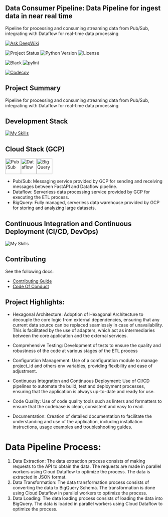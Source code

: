 ## Data Consumer Pipeline: Data Pipeline for ingest data in near real time

Pipeline for processing and consuming streaming data from Pub/Sub, integrating with Dataflow for real-time data processing

[![Ask DeepWiki](https://deepwiki.com/badge.svg)](https://deepwiki.com/ivanildobarauna-dev/data-pipeline-async-ingest)

![Project Status](https://img.shields.io/badge/status-development-yellow?style=for-the-badge&logo=github)
![Python Version](https://img.shields.io/badge/python-3.9-blue?style=for-the-badge&logo=python)
![License](https://img.shields.io/badge/license-MIT-blue?style=for-the-badge&logo=mit)

![Black](https://img.shields.io/badge/code%20style-black-000000.svg?style=for-the-badge&logo=python)
![pylint](https://img.shields.io/badge/pylint-10.00-green?style=for-the-badge&logo=python)

[//]: # "[![CI-CD](https://img.shields.io/github/actions/workflow/status/ivanildobarauna-dev/data-pipeline-async-ingest/CI-CD.yaml?&style=for-the-badge&logo=githubactions&cacheSeconds=60&label=Tests)](https://github.com/data-pipeline-async-ingest/data-pipeline-async-ingest/actions/workflows/CI-CD.yml)"
[//]: # "[![IMAGE-DEPLOY](https://img.shields.io/github/actions/workflow/status/data-pipeline-async-ingest/data-pipeline-async-ingest/deploy-image.yml?&style=for-the-badge&logo=github&cacheSeconds=60&label=Registry)](https://github.com/data-pipeline-async-ingest/data-pipeline-async-ingest/actions/workflows/deploy-cloud-run.yaml)"
[//]: # "[![GCP-DEPLOY](https://img.shields.io/github/actions/workflow/status/data-pipeline-async-ingest/data-pipeline-async-ingest/deploy-cloud-run.yaml?&style=for-the-badge&logo=google&cacheSeconds=60&label=Deploy)](https://github.com/data-pipeline-async-ingest/data-pipeline-async-ingest/actions/workflows/deploy-cloud-run.yaml)"

[![Codecov](https://img.shields.io/codecov/c/github/data-pipeline-async-ingest/data-pipeline-async-ingest?style=for-the-badge&logo=codecov)](https://app.codecov.io/gh/ivanildobarauna-dev/data-pipeline-async-ingest)

## Project Summary

Pipeline for processing and consuming streaming data from Pub/Sub, integrating with Dataflow for real-time data processing

## Development Stack

[![My Skills](https://skillicons.dev/icons?i=pycharm,python,github,gcp&perline=7)](https://skillicons.dev)

## Cloud Stack (GCP)

<img src="docs/icons/pubsub.png" Alt="Pub/Sub" width="50" height="50"><img src="docs/icons/dataflow.png" Alt="Dataflow" width="50" height="50"><img src="docs/icons/bigquery.png" Alt="BigQuery" width="50" height="50">

- Pub/Sub: Messaging service provided by GCP for sending and receiving messages between FastAPI and Dataflow pipeline.
- Dataflow: Serverless data processing service provided by GCP for executing the ETL process.
- BigQuery: Fully managed, serverless data warehouse provided by GCP for storing and analyzing large datasets.

## Continuous Integration and Continuous Deployment (CI/CD, DevOps)

![My Skills](https://skillicons.dev/icons?i=githubactions)

## Contributing

See the following docs:

- [Contributing Guide](https://github.com/ivanildobarauna-dev/data-pipeline-async-ingest/blob/main/CONTRIBUTING.md)
- [Code Of Conduct](https://github.com/ivanildobarauna-dev/data-pipeline-async-ingest/blob/main/CODE_OF_CONDUCT.md)

## Project Highlights:

- Hexagonal Architecture: Adoption of Hexagonal Architecture to decouple the core logic from external dependencies, ensuring that any current data source can be replaced seamlessly in case of unavailability. This is facilitated by the use of adapters, which act as intermediaries between the core application and the external services.

- Comprehensive Testing: Development of tests to ensure the quality and robustness of the code at various stages of the ETL process

- Configuration Management: Use of a configuration module to manage project_id and others env variables, providing flexibility and ease of adjustment.

- Continuous Integration and Continuous Deployment: Use of CI/CD pipelines to automate the build, test and deployment processes, ensuring that the application is always up-to-date and ready for use.

- Code Quality: Use of code quality tools such as linters and formatters to ensure that the codebase is clean, consistent and easy to read.

- Documentation: Creation of detailed documentation to facilitate the understanding and use of the application, including installation instructions, usage examples and troubleshooting guides.

# Data Pipeline Process:

1. Data Extraction: The data extraction process consists of making requests to the API to obtain the data. The requests are made in parallel workers using Cloud Dataflow to optimize the process. The data is extracted in JSON format.
2. Data Transformation: The data transformation process consists of converting the data to BigQuery Schema. The transformation is done using Cloud Dataflow in parallel workers to optimize the process.
3. Data Loading: The data loading process consists of loading the data into BigQuery. The data is loaded in parallel workers using Cloud Dataflow to optimize the process.
